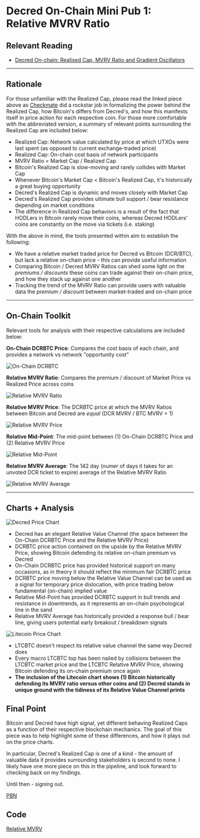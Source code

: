 # Decred On-Chain Mini Pub 1: Relative MVRV Ratio

## Relevant Reading

- [Decred On-chain: Realised Cap, MVRV Ratio and Gradient Oscillators](https://medium.com/decred/decred-on-chain-realised-cap-mvrv-ratio-and-gradient-oscillators-a36ed2cc8182)

---

## Rationale

For those unfamiliar with the Realized Cap, please read the linked piece above as [Checkmate](https://twitter.com/_Checkmatey_) did a rockstar job in formalizing the power behind the Realized Cap, how Bitcoin's differs from Decred's, and how this manifests itself in price action for each respective coin. For those more comfortable with the abbreviated version, a summary of relevant points surrounding the Realized Cap are included below:

- Realized Cap: Network value calculated by price at which UTXOs were last spent (as opposed to current exchange-traded price)
- Realized Cap: On-chain cost basis of network participants
- MVRV Ratio = Market Cap / Realized Cap
- Bitcoin's Realized Cap is slow-moving and rarely collides with Market Cap
- Whenever Bitcoin's Market Cap < Bitcoin's Realized Cap, it's historically a great buying opportunity
- Decred's Realized Cap is dynamic and moves closely with Market Cap 
- Decred's Realized Cap provides ultimate bull support / bear resistance depending on market conditions
- The difference in Realized Cap behaviors is a result of the fact that HODLers in Bitcoin rarely move their coins, whereas Decred HODLers' coins are constantly on the move via tickets (i.e. staking)

With the above in mind, the tools presented within aim to establish the following:

- We have a relative market traded price for Decred vs Bitcoin (DCR/BTC), but lack a relative on-chain price - this can provide useful information
- Comparing Bitcoin / Decred MVRV Ratios can shed some light on the *premiums / discounts* these coins can trade against their on-chain price, and how they stack up against one another
- Tracking the trend of the MVRV Ratio can provide users with valuable data the *premium / discount* between market-traded and on-chain price

---

## On-Chain Toolkit

Relevant tools for analysis with their respective calculations are included below:

**On-Chain DCRBTC Price**: Compares the cost basis of each chain, and provides a network vs network "opportunity cost"

![On-Chain DCRBTC](https://github.com/permabullnino/nino_on_chain/blob/master/RESEARCH/DCR%20On-Chain%20Mini%20Pub%20Images/1%20-%20Relative%20MVRV%20Ratio/On-Chain%20DCRBTC.PNG)

**Relative MVRV Ratio**: Compares the premium / discount of Market Price vs Realized Price across coins

![Relative MVRV Ratio](https://github.com/permabullnino/nino_on_chain/blob/master/RESEARCH/DCR%20On-Chain%20Mini%20Pub%20Images/1%20-%20Relative%20MVRV%20Ratio/Relative%20MVRV%20Ratio.PNG)

**Relative MVRV Price**: The DCRBTC price at which the MVRV Ratios between Bitcoin and Decred are *equal* (DCR MVRV / BTC MVRV = 1)

![Relative MVRV Price](https://github.com/permabullnino/nino_on_chain/blob/master/RESEARCH/DCR%20On-Chain%20Mini%20Pub%20Images/1%20-%20Relative%20MVRV%20Ratio/Relative%20MVRV%20Price.PNG)

**Relative Mid-Point**: The mid-point between (1) On-Chain DCRBTC Price and (2) Relative MVRV Price

![Relative Mid-Point](https://github.com/permabullnino/nino_on_chain/blob/master/RESEARCH/DCR%20On-Chain%20Mini%20Pub%20Images/1%20-%20Relative%20MVRV%20Ratio/Relative%20Mid-Point.PNG)

**Relative MVRV Average**: The 142 day (numer of days it takes for an unvoted DCR ticket to expire) average of the Relative MVRV Ratio

![Relative MVRV Average](https://github.com/permabullnino/nino_on_chain/blob/master/RESEARCH/DCR%20On-Chain%20Mini%20Pub%20Images/1%20-%20Relative%20MVRV%20Ratio/Relative%20MVRV%20Average.PNG)

---

## Charts + Analysis

![Decred Price Chart](https://github.com/permabullnino/nino_on_chain/blob/master/RESEARCH/DCR%20On-Chain%20Mini%20Pub%20Images/1%20-%20Relative%20MVRV%20Ratio/Price%20Chart.PNG)

- Decred has an elegant Relative Value Channel (the space between the On-Chain DCRBTC Price and the Relative MVRV Price)
- DCRBTC price action contained on the upside by the Relative MVRV Price, showing Bitcoin defending its relative on-chain premium vs Decred
- On-Chain DCRBTC price has provided historical support on many occasions, as in theory it should reflect the minimum fair DCRBTC price
- DCRBTC price moving below the Relative Value Channel can be used as a signal for temporary price dislocation, with price trading below fundamental (on-chain) implied value
- Relative Mid-Point has provided DCRBTC support in bull trends and resistance in downtrends, as it represents an on-chain psychological line in the sand
- Relative MVRV Average has historically provided a response bull / bear line, giving users potential early breakout / breakdown signals

![Litecoin Price Chart](https://github.com/permabullnino/nino_on_chain/blob/master/RESEARCH/DCR%20On-Chain%20Mini%20Pub%20Images/1%20-%20Relative%20MVRV%20Ratio/LTC%20Price%20Chart.PNG)

- LTCBTC doesn't respect its relative value channel the same way Decred does
- Every macro LTCBTC top has been nailed by collisions between the LTCBTC market price and the LTCBTC Relative MVRV Price, showing Bitcoin defending its on-chain premium once again
- **The inclusion of the Litecoin chart shows (1) Bitcoin historically defending its MVRV ratio versus other coins and (2) Decred stands in unique ground with the tidiness of its Relative Value Channel prints**

## Final Point

Bitcoin and Decred have high signal, yet different behaving Realized Caps as a function of their respective blockchain mechanics. The goal of this piece was to help highlight some of these differences, and how it plays out on the price charts. 

In particular, Decred's Realized Cap is one of a kind - the amount of valuable data it provides surrounding stakeholders is second to none. I likely have one more piece on this in the pipeline, and look forward to checking back on my findings.

Until then - signing out.

[PBN](https://twitter.com/PermabullNino)

## Code

[Relative MVRV](https://github.com/permabullnino/nino_on_chain/blob/master/DCR/DCR_CM_2.11%20-%20RELATIVE%20MVRV.py)
